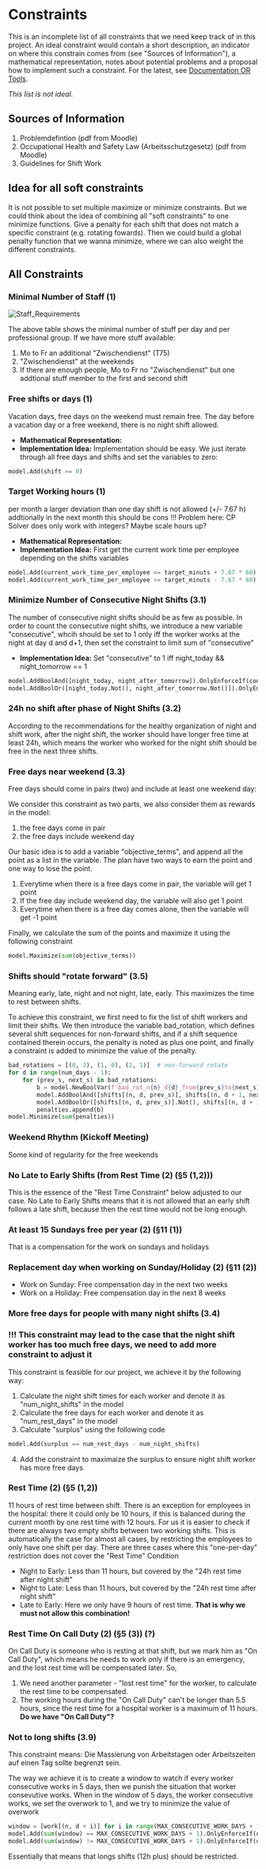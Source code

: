 # Constraints
This is an incomplete list of all constraints that we need keep track of in this project.
An ideal constraint would contain a short description, an indicator on where this constrain
comes from (see "Sources of Information"), a mathematical representation, notes about
potential problems and a proposal how to implement such a constraint. For the latest, see
[Documentation OR Tools](https://developers.google.com/optimization/reference/python/sat/python/cp_model#cp_model.CpModel).

_This list is not ideal._

## Sources of Information
1. Problemdefintion (pdf from Moodle)
2. Occupational Health and Safety Law (Arbeitsschutzgesetz) (pdf from Moodle)
3. Guidelines for Shift Work

## Idea for all soft constraints
It is not possible to set multiple maximize or minimize constraints. But we could think about the idea of combining all "soft constraints" to one minimize functions. Give a penalty for each shift that does not match a specific constraint (e.g. rotating fowards). Then we could build a global penalty function that we wanna minimize, where we can also weight the different constraints.

## All Constraints

### Minimal Number of Staff (1)

![Staff_Requirements](Images/staff_requirements.png)

The above table shows the minimal number of stuff per day and per professional group.
If we have more stuff available:
1. Mo to Fr an additional "Zwischendienst" (T75)
2. "Zwischendienst" at the weekends
3. If there are enough people, Mo to Fr no "Zwischendienst" but one addtional stuff member to the first and second shift

### Free shifts or days (1)
Vacation days, free days on the weekend must remain free.
The day before a vacation day or a free weekend, there is no night shift allowed.
- **Mathematical Representation:**
- **Implementation Idea:** Implementation should be easy. We just iterate through all free days and shifts and set the variables to zero:
```python
model.Add(shift == 0)
```

### Target Working hours (1)
per month a larger deviation than one day shift is not allowed (+/- 7.67 h)
addtionally in the next month this should be cons
!!! Problem here: CP Solver does only work with integers? Maybe scale hours up?
- **Mathematical Representation:**
- **Implementation Idea:** First get the current work time per employee depending on the shifts variables
```python
model.Add(current_work_time_per_employee <= target_minuts + 7.67 * 60)
model.Add(current_work_time_per_employee >= target_minuts - 7.67 * 60)
```

### Minimize Number of Consecutive Night Shifts (3.1)
The number of consecutive night shifts should be as few as possible.
In order to count the consecutive night shifts, we introduce a new variable "consecutive", whcih should be set to 1 only iff
the worker works at the night at day d and d+1, then set the constraint to limit sum of "consecutive"
- **Implementation Idea:** Set "consecutive" to 1 iff night_today && night_tomorrow == 1 
```python
model.AddBoolAnd([night_today, night_after_tomorrow]).OnlyEnforceIf(consecutive)
model.AddBoolOr([night_today.Not(), night_after_tomorrow.Not()]).OnlyEnforceIf(consecutive.Not())
```

### 24h no shift after phase of Night Shifts (3.2)
According to the recommendations for the healthy organization of night and shift work, after the night shift, the worker should have
longer free time at least 24h, which means the worker who worked for the night shift should be free in the next three shifts.

### Free days near weekend (3.3)
Free days should come in pairs (two) and include at least one weekend day:

We consider this constraint as two parts, we also consider them as rewards in the model:
1. the free days come in pair
2. the free days include weekend day

Our basic idea is to add a variable "objective_terms", and append all the point as a list in the variable. The plan have two ways
to earn the point and one way to lose the point.
1. Everytime when there is a free days come in pair, the variable will get 1 point
2. If the free day include weekend day, the variable will also get 1 point
3. Everytime when there is a free day comes alone, then the variable will get -1 point

Finally, we calculate the sum of the points and maximize it using the following constraint
```python
model.Maximize(sum(objective_terms))
```


### Shifts should "rotate forward" (3.5)
Meaning early, late, night and not night, late, early. This maximizes the time to rest between shifts.

To achieve this constraint, we first need to fix the list of shift workers and limit their shifts. 
We then introduce the variable bad_rotation, which defines several shift sequences for non-forward shifts, 
and if a shift sequence contained therein occurs, the penalty is noted as plus one point, and finally a constraint is added to minimize the value of the penalty.
```python
bad_rotations = [(0, 2), (1, 0), (2, 1)]  # non-forward rotate
for d in range(num_days - 1):
    for (prev_s, next_s) in bad_rotations:
        b = model.NewBoolVar(f'bad_rot_n{n}_d{d}_from{prev_s}to{next_s}')
        model.AddBoolAnd([shifts[(n, d, prev_s)], shifts[(n, d + 1, next_s)]]).OnlyEnforceIf(b)
        model.AddBoolOr([shifts[(n, d, prev_s)].Not(), shifts[(n, d + 1, next_s)].Not()]).OnlyEnforceIf(b.Not())
        penalties.append(b)
model.Minimize(sum(penalties))
```


### Weekend Rhythm (Kickoff Meeting)
Some kind of regularity for the free weekends

### No Late to Early Shifts (from Rest Time (2) (§5 (1,2)))
This is the essence of the "Rest Time Constraint" below adjusted to our case.
No Late to Early Shifts means that it is not allowed that an early shift follows a late shift, because then the rest time would not be long enough.

### At least 15 Sundays free per year (2) (§11 (1))
That is a compensation for the work on sundays and holidays

### Replacement day when working on Sunday/Holiday (2) (§11 (2))
- Work on Sunday: Free compensation day in the next two weeks
- Work on a Holiday: Free compensation day in the next 8 weeks


### More free days for people with many night shifts (3.4)
### !!! This constraint may lead to the case that the night shift worker has too much free days, we need to add more constraint to adjust it
This constraint is feasible for our project, we achieve it by the following way:
1. Calculate the night shift times for each worker and denote it as "num_night_shifts" in the model
2. Calculate the free days for each worker and denote it as "num_rest_days" in the model
3. Calculate "surplus" using the following code
```python
model.Add(surplus == num_rest_days - num_night_shifts)
```
4. Add the constraint to maximaize the surplus to ensure night shift worker has more free days


### Rest Time (2) (§5 (1,2))
11 hours of rest time between shift. There is an exception for employees in the hospital: there it could only be 10 hours, if this is balanced during the current month by one rest time with 12 hours.
For us it is easier to check if there are always two empty shifts between two working shifts. This is automatically the case for almost all cases, by restricting the employees to only have one shift per day. There are three cases where this "one-per-day" restriction does not cover the "Rest Time" Condition
- Night to Early: Less than 11 hours, but covered by the "24h rest time after night shift"
- Night to Late: Less than 11 hours, but covered by the "24h rest time after night shift"
- Late to Early: Here we only have 9 hours of rest time. **That is why we must not allow this combination!**

### Rest Time On Call Duty (2) (§5 (3)) (?)
On Call Duty is someone who is resting at that shift, but we mark him as "On Call Duty", which means he needs to work only if there is an emergency, and the lost rest time will be compensated later. So,
1. We need another parameter - "lost rest time" for the worker, to calculate the rest time to be compensated.
2. The working hours during the "On Call Duty" can't be longer than 5.5 hours, since the rest time for a hospital worker is a maximum of 11 hours.
**Do we have "On Call Duty"?**

### Not to long shifts (3.9)
This constraint means: Die Massierung von Arbeitstagen oder Arbeitszeiten auf einen Tag sollte begrenzt sein.

The way we achieve it is to create a window to watch if every worker consecutive works in 5 days, then we punish the situation that worker consevutive works.
When in the window of 5 days, the worker consecutive works, we set the overwork to 1, and we try to minimize the value of overwork
```python
window = [work[(n, d + i)] for i in range(MAX_CONSECUTIVE_WORK_DAYS + 1)]
model.Add(sum(window) == MAX_CONSECUTIVE_WORK_DAYS + 1).OnlyEnforceIf(overwork)
model.Add(sum(window) != MAX_CONSECUTIVE_WORK_DAYS + 1).OnlyEnforceIf(overwork.Not())
```

Essentially that means that longs shifts (12h plus) should be restricted.
